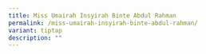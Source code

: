 ```yaml
---
title: Miss Umairah Insyirah Binte Abdul Rahman
permalink: /miss-umairah-insyirah-binte-abdul-rahman/
variant: tiptap
description: ""
---
```

